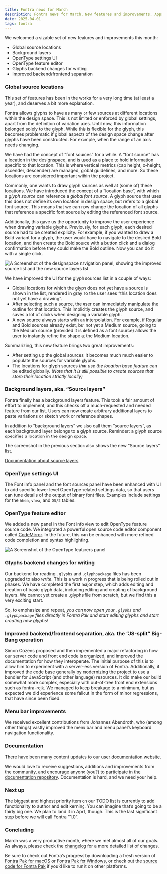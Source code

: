 ```yaml
---
title: Fontra news for March
description: Fontra news for March. New features and improvements. Approaching version 1.0.
date: 2025-04-01
tags: fontra
---
```

We welcomed a sizable set of new features and improvements this month:
- Global source locations
- Background layers
- OpenType settings UI
- OpenType feature editor
- Glyphs backend changes for writing
- Improved backend/frontend separation


### Global source locations

This set of features has been in the works for a very long time (at least a year), and deserves a bit more explanation.

Fontra allows glyphs to have as many or few sources at different locations within the design space. This is not limited or enforced by global settings, apart from the definition of variation axes. Until now, this information belonged solely to the glyph. While this is flexible for the glyph, this becomes problematic if global aspects of the design space change after glyphs have been constructed. For example, when the range of an axis needs changing.

We have had the concept of “font sources” for a while. A “font source” has a location in the designspace, and is used as a place to hold information specific to that location. This is where vertical metrics (cap height, x-height, ascender, descender) are managed, global guidelines, and more. So these locations are considered important within the project.

Commonly, one wants to draw glyph sources as well at (some of) these locations. We have introduced the concept of a “location base”, with which a *glyph source* can reference a *global font source*. A glyph source that uses this does not define its own location in design space, but refers to a global font source. This means that we can now change the location of all glyphs that reference a specific font source by editing the referenced font source.

Additionally, this gave us the opportunity to improve the user experience when drawing variable glyphs. Previously, for each glyph, each desired source had to be created explicity. For example, if you wanted to draw a Bold variant for a glyph, the user would have to navigate to the desired Bold location, and then create the Bold source with a button click and a dialog confirmation before they could make the Bold outline. Now you can do it with a single click.

<img src="./source-layers.png" alt="A Screenshot of the designspace navigation panel, showing the improved source list and the new source layers list">

We have improved the UI for the glyph sources list in a couple of ways:

* Global locations for which the glyph does not yet have a source is shown in the list, rendered in gray so the user sees “this location does not yet have a drawing”.
* After selecting such a source, the user can immediately manipulate the outline for that location. This implicitly creates the glyph source, and saves a lot of clicks when designing a variable glyph.  
* A new source always starts with an interpolation. For example, if Regular and Bold sources already exist, but not yet a Medium source, going to the Medium source (provided it is defined as a font source) allows the user to instantly refine the shape at the Medium location.

Summarizing, this new feature brings two great improvements:
* After setting up the global sources, it becomes much much easier to populate the sources for variable glyphs.
* The locations for glyph sources *that use the location base feature* can be edited globally. _(Note that it is still possible to create sources that store their location strictly locally)_

### Background layers, aka. “Source layers”

Fontra finally has a background layers feature. This took a fair amount of effort to implement, and this checks off a much-requested and needed feature from our list. Users can now create arbitrary additional layers to paste variations or sketch work or reference shapes.

In addition to “background layers” we also call them “source layers”, as each background layer belongs to a glyph source. Reminder: a glyph source specifies a location in the design space.

The screenshot in the previous section also shows the new “Source layers” list.

[Documentation about source layers](https://docs.fontra.xyz/reference/editor-view/panels/designspace)

### OpenType settings UI

The Font info panel and the font sources panel have been enhanced with UI to add specific lower level OpenType-related settings data, so that users can tune details of the output of binary font files. Examples include settings for the `hhea`, `vhea`, and `OS/2` tables.

### OpenType feature editor

We added a new panel in the Font info view to edit OpenType feature source code. We integrated a powerful open source code editor component called [CodeMirror](https://codemirror.net/). In the future, this can be enhanced with more refined code completion and syntax highlighting.

<img src="./opentype-features-editor.png" alt="A Screenshot of the OpenType featurers panel">

### Glyphs backend changes for writing

Our backend for reading `.glyphs` and `.glyphpackage` files has been upgraded to also *write*. This is a work in progress that is being rolled out in phases. We have completed the first major step, which adds editing and creation of basic glyph data, including editing and creating of background layers. We cannot yet create a .glyphs file from scratch, but we find this a very exciting start.

So, to emphasize and repeat, *you can now open your `.glyphs` and `.glyphpackage` files directly in Fontra Pak and start editing glyphs and start creating new glyphs!*

### Improved backend/frontend separation, aka. the “JS-split” Big-Bang operation

Simon Cozens proposed and then implemented a major refactoring in how our server code and front end code is organized, and improved the documentation for how they interoperate. The initial purpose of this is to allow him to experiment with a server-less version of Fontra. Additionally, it improved the code base generally by modernizing the project to use a bundler for JavaScript (and other language) resources. It did make our build somewhat more complex, especially with out-of-tree front end extensions such as fontra-rcjk. We managed to keep breakage to a minimum, but as expected we did experience some fallout in the form of minor regressions, that have since been fixed.

### Menu bar improvements

We received excellent contributions from Johannes Abendroth, who (among other things) vastly improved the menu bar and menu panel’s keyboard navigation functionality.

### Documentation

There have been many content updates to our [user documentation website](https://docs.fontra.xyz/).

We would love to receive suggestions, additions and improvements from the community, and encourage anyone (you?) to participate in [the documentation repository](https://github.com/fontra/fontra-docs). Documentation is hard, and we need your help.

### Next up

The biggest and highest priority item on our TODO list is currently to add functionality to author and edit kerning. You can imagine that’s going to be a fairly big one. We plan to land it in April, though. This is the last significant step before we will call Fontra "1.0".

### Concluding

March was a very productive month, where we met almost all of our goals. As always, please check the [changelog](https://fontra.xyz/changelog.html) for a more detailed list of changes.

Be sure to check out Fontra’s progress by downloading a fresh version of [Fontra Pak for macOS](https://fontra-download.black-foundry.com/FontraPak.dmg) or [Fontra Pak for Windows](https://fontra-download.black-foundry.com/FontraPak.zip), or check out the [source code for Fontra Pak](https://github.com/fontra/fontra-pak) if you’d like to run it on other platforms.
